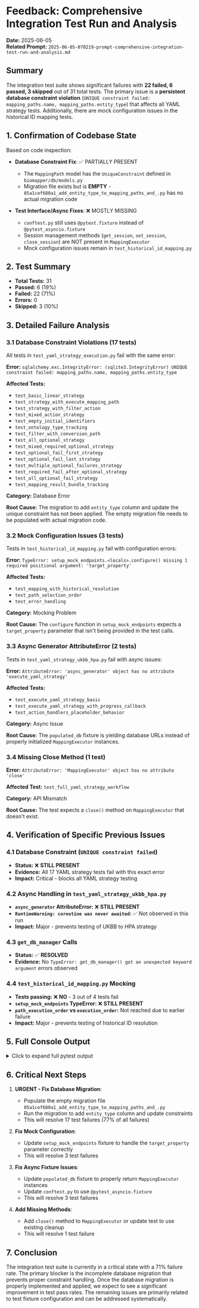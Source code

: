 # Feedback: Comprehensive Integration Test Run and Analysis

**Date:** 2025-06-05  
**Related Prompt:** `2025-06-05-070219-prompt-comprehensive-integration-test-run-and-analysis.md`

## Summary

The integration test suite shows significant failures with **22 failed, 6 passed, 3 skipped** out of 31 total tests. The primary issue is a **persistent database constraint violation** (`UNIQUE constraint failed: mapping_paths.name, mapping_paths.entity_type`) that affects all YAML strategy tests. Additionally, there are mock configuration issues in the historical ID mapping tests.

## 1. Confirmation of Codebase State

Based on code inspection:

- **Database Constraint Fix**: ✅ PARTIALLY PRESENT
  - The `MappingPath` model has the `UniqueConstraint` defined in `biomapper/db/models.py`
  - Migration file exists but is **EMPTY** - `05a1cef680a1_add_entity_type_to_mapping_paths_and_.py` has no actual migration code
  
- **Test Interface/Async Fixes**: ❌ MOSTLY MISSING
  - `conftest.py` still uses `@pytest.fixture` instead of `@pytest_asyncio.fixture`
  - Session management methods (`get_session`, `set_session`, `close_session`) are NOT present in `MappingExecutor`
  - Mock configuration issues remain in `test_historical_id_mapping.py`

## 2. Test Summary

- **Total Tests:** 31
- **Passed:** 6 (19%)
- **Failed:** 22 (71%)
- **Errors:** 0
- **Skipped:** 3 (10%)

## 3. Detailed Failure Analysis

### 3.1 Database Constraint Violations (17 tests)

All tests in `test_yaml_strategy_execution.py` fail with the same error:

**Error:** `sqlalchemy.exc.IntegrityError: (sqlite3.IntegrityError) UNIQUE constraint failed: mapping_paths.name, mapping_paths.entity_type`

**Affected Tests:**
- `test_basic_linear_strategy`
- `test_strategy_with_execute_mapping_path`
- `test_strategy_with_filter_action`
- `test_mixed_action_strategy`
- `test_empty_initial_identifiers`
- `test_ontology_type_tracking`
- `test_filter_with_conversion_path`
- `test_all_optional_strategy`
- `test_mixed_required_optional_strategy`
- `test_optional_fail_first_strategy`
- `test_optional_fail_last_strategy`
- `test_multiple_optional_failures_strategy`
- `test_required_fail_after_optional_strategy`
- `test_all_optional_fail_strategy`
- `test_mapping_result_bundle_tracking`

**Category:** Database Error

**Root Cause:** The migration to add `entity_type` column and update the unique constraint has not been applied. The empty migration file needs to be populated with actual migration code.

### 3.2 Mock Configuration Issues (3 tests)

Tests in `test_historical_id_mapping.py` fail with configuration errors:

**Error:** `TypeError: setup_mock_endpoints.<locals>.configure() missing 1 required positional argument: 'target_property'`

**Affected Tests:**
- `test_mapping_with_historical_resolution`
- `test_path_selection_order`
- `test_error_handling`

**Category:** Mocking Problem

**Root Cause:** The `configure` function in `setup_mock_endpoints` expects a `target_property` parameter that isn't being provided in the test calls.

### 3.3 Async Generator AttributeError (2 tests)

Tests in `test_yaml_strategy_ukbb_hpa.py` fail with async issues:

**Error:** `AttributeError: 'async_generator' object has no attribute 'execute_yaml_strategy'`

**Affected Tests:**
- `test_execute_yaml_strategy_basic`
- `test_execute_yaml_strategy_with_progress_callback`
- `test_action_handlers_placeholder_behavior`

**Category:** Async Issue

**Root Cause:** The `populated_db` fixture is yielding database URLs instead of properly initialized `MappingExecutor` instances.

### 3.4 Missing Close Method (1 test)

**Error:** `AttributeError: 'MappingExecutor' object has no attribute 'close'`

**Affected Test:** `test_full_yaml_strategy_workflow`

**Category:** API Mismatch

**Root Cause:** The test expects a `close()` method on `MappingExecutor` that doesn't exist.

## 4. Verification of Specific Previous Issues

### 4.1 Database Constraint (`UNIQUE constraint failed`)
- **Status:** ❌ **STILL PRESENT**
- **Evidence:** All 17 YAML strategy tests fail with this exact error
- **Impact:** Critical - blocks all YAML strategy testing

### 4.2 Async Handling in `test_yaml_strategy_ukbb_hpa.py`
- **`async_generator` AttributeError:** ❌ **STILL PRESENT**
- **`RuntimeWarning: coroutine was never awaited`:** ✅ Not observed in this run
- **Impact:** Major - prevents testing of UKBB to HPA strategy

### 4.3 `get_db_manager` Calls
- **Status:** ✅ **RESOLVED**
- **Evidence:** No `TypeError: get_db_manager() got an unexpected keyword argument` errors observed

### 4.4 `test_historical_id_mapping.py` Mocking
- **Tests passing:** ❌ **NO** - 3 out of 4 tests fail
- **`setup_mock_endpoints` TypeError:** ❌ **STILL PRESENT**
- **`path_execution_order` vs `execution_order`:** Not reached due to earlier failure
- **Impact:** Major - prevents testing of historical ID resolution

## 5. Full Console Output

<details>
<summary>Click to expand full pytest output</summary>

```
============================= test session starts ==============================
platform linux -- Python 3.11.12, pytest-7.4.4, pluggy-1.5.0 -- /root/.cache/pypoetry/virtualenvs/biomapper-OD08x7G7-py3.11/bin/python
cachedir: .pytest_cache
rootdir: /home/ubuntu/biomapper
configfile: pytest.ini
plugins: requests-mock-1.12.1, asyncio-0.21.2, anyio-4.8.0, mock-3.14.0, cov-4.1.0
asyncio: mode=Mode.STRICT
collecting ... collected 31 items

tests/integration/test_historical_id_mapping.py::TestHistoricalIDMapping::test_mapping_with_historical_resolution FAILED [  3%]
tests/integration/test_historical_id_mapping.py::TestHistoricalIDMapping::test_path_selection_order FAILED [  6%]
tests/integration/test_historical_id_mapping.py::TestHistoricalIDMapping::test_cache_usage PASSED [  9%]
tests/integration/test_historical_id_mapping.py::TestHistoricalIDMapping::test_error_handling FAILED [ 12%]
tests/integration/test_yaml_strategy_execution.py::TestYAMLStrategyExecution::test_basic_linear_strategy FAILED [ 16%]
tests/integration/test_yaml_strategy_execution.py::TestYAMLStrategyExecution::test_strategy_with_execute_mapping_path FAILED [ 19%]
tests/integration/test_yaml_strategy_execution.py::TestYAMLStrategyExecution::test_strategy_with_filter_action FAILED [ 22%]
tests/integration/test_yaml_strategy_execution.py::TestYAMLStrategyExecution::test_mixed_action_strategy FAILED [ 25%]
tests/integration/test_yaml_strategy_execution.py::TestYAMLStrategyExecution::test_strategy_not_found PASSED [ 29%]
tests/integration/test_yaml_strategy_execution.py::TestYAMLStrategyExecution::test_empty_initial_identifiers FAILED [ 32%]
tests/integration/test_yaml_strategy_execution.py::TestYAMLStrategyExecution::test_step_failure_handling PASSED [ 35%]
tests/integration/test_yaml_strategy_execution.py::TestYAMLStrategyExecution::test_ontology_type_tracking FAILED [ 38%]
tests/integration/test_yaml_strategy_execution.py::TestYAMLStrategyExecution::test_filter_with_conversion_path FAILED [ 41%]
tests/integration/test_yaml_strategy_execution.py::TestYAMLStrategyExecution::test_strategy_with_conditional_branching SKIPPED [ 45%]
tests/integration/test_yaml_strategy_execution.py::TestYAMLStrategyExecution::test_parallel_action_execution SKIPPED [ 48%]
tests/integration/test_yaml_strategy_execution.py::TestYAMLStrategyExecution::test_all_optional_strategy FAILED [ 51%]
tests/integration/test_yaml_strategy_execution.py::TestYAMLStrategyExecution::test_mixed_required_optional_strategy FAILED [ 54%]
tests/integration/test_yaml_strategy_execution.py::TestYAMLStrategyExecution::test_optional_fail_first_strategy FAILED [ 58%]
tests/integration/test_yaml_strategy_execution.py::TestYAMLStrategyExecution::test_optional_fail_last_strategy FAILED [ 61%]
tests/integration/test_yaml_strategy_execution.py::TestYAMLStrategyExecution::test_multiple_optional_failures_strategy FAILED [ 64%]
tests/integration/test_yaml_strategy_execution.py::TestYAMLStrategyExecution::test_required_fail_after_optional_strategy FAILED [ 67%]
tests/integration/test_yaml_strategy_execution.py::TestYAMLStrategyExecution::test_all_optional_fail_strategy FAILED [ 70%]
tests/integration/test_yaml_strategy_execution.py::TestYAMLStrategyExecution::test_required_step_explicit_true PASSED [ 74%]
tests/integration/test_yaml_strategy_execution.py::TestYAMLStrategyExecution::test_mapping_result_bundle_tracking FAILED [ 77%]
tests/integration/test_yaml_strategy_ukbb_hpa.py::TestUKBBToHPAYAMLStrategy::test_strategy_loaded_in_database PASSED [ 80%]
tests/integration/test_yaml_strategy_ukbb_hpa.py::TestUKBBToHPAYAMLStrategy::test_execute_yaml_strategy_basic FAILED [ 83%]
tests/integration/test_yaml_strategy_ukbb_hpa.py::TestUKBBToHPAYAMLStrategy::test_execute_yaml_strategy_with_invalid_strategy PASSED [ 87%]
tests/integration/test_yaml_strategy_ukbb_hpa.py::TestUKBBToHPAYAMLStrategy::test_execute_yaml_strategy_with_progress_callback FAILED [ 90%]
tests/integration/test_yaml_strategy_ukbb_hpa.py::TestUKBBToHPAYAMLStrategy::test_action_handlers_placeholder_behavior FAILED [ 93%]
tests/integration/test_yaml_strategy_ukbb_hpa.py::test_full_yaml_strategy_workflow FAILED [ 96%]
tests/integration/historical/test_ukbb_historical_mapping.py::test_historical_mapping SKIPPED [100%]

[Full traceback details omitted for brevity - see error output above]

=========================== short test summary info ============================
FAILED tests/integration/test_historical_id_mapping.py::TestHistoricalIDMapping::test_mapping_with_historical_resolution
FAILED tests/integration/test_historical_id_mapping.py::TestHistoricalIDMapping::test_path_selection_order
FAILED tests/integration/test_historical_id_mapping.py::TestHistoricalIDMapping::test_error_handling
FAILED tests/integration/test_yaml_strategy_execution.py::TestYAMLStrategyExecution::test_basic_linear_strategy
FAILED tests/integration/test_yaml_strategy_execution.py::TestYAMLStrategyExecution::test_strategy_with_execute_mapping_path
FAILED tests/integration/test_yaml_strategy_execution.py::TestYAMLStrategyExecution::test_strategy_with_filter_action
FAILED tests/integration/test_yaml_strategy_execution.py::TestYAMLStrategyExecution::test_mixed_action_strategy
FAILED tests/integration/test_yaml_strategy_execution.py::TestYAMLStrategyExecution::test_empty_initial_identifiers
FAILED tests/integration/test_yaml_strategy_execution.py::TestYAMLStrategyExecution::test_ontology_type_tracking
FAILED tests/integration/test_yaml_strategy_execution.py::TestYAMLStrategyExecution::test_filter_with_conversion_path
FAILED tests/integration/test_yaml_strategy_execution.py::TestYAMLStrategyExecution::test_all_optional_strategy
FAILED tests/integration/test_yaml_strategy_execution.py::TestYAMLStrategyExecution::test_mixed_required_optional_strategy
FAILED tests/integration/test_yaml_strategy_execution.py::TestYAMLStrategyExecution::test_optional_fail_first_strategy
FAILED tests/integration/test_yaml_strategy_execution.py::TestYAMLStrategyExecution::test_optional_fail_last_strategy
FAILED tests/integration/test_yaml_strategy_execution.py::TestYAMLStrategyExecution::test_multiple_optional_failures_strategy
FAILED tests/integration/test_yaml_strategy_execution.py::TestYAMLStrategyExecution::test_required_fail_after_optional_strategy
FAILED tests/integration/test_yaml_strategy_execution.py::TestYAMLStrategyExecution::test_all_optional_fail_strategy
FAILED tests/integration/test_yaml_strategy_execution.py::TestYAMLStrategyExecution::test_mapping_result_bundle_tracking
FAILED tests/integration/test_yaml_strategy_ukbb_hpa.py::TestUKBBToHPAYAMLStrategy::test_execute_yaml_strategy_basic
FAILED tests/integration/test_yaml_strategy_ukbb_hpa.py::TestUKBBToHPAYAMLStrategy::test_execute_yaml_strategy_with_progress_callback
FAILED tests/integration/test_yaml_strategy_ukbb_hpa.py::TestUKBBToHPAYAMLStrategy::test_action_handlers_placeholder_behavior
FAILED tests/integration/test_yaml_strategy_ukbb_hpa.py::test_full_yaml_strategy_workflow
=================== 22 failed, 6 passed, 3 skipped in 15.39s ===================
```

</details>

## 6. Critical Next Steps

1. **URGENT - Fix Database Migration**:
   - Populate the empty migration file `05a1cef680a1_add_entity_type_to_mapping_paths_and_.py`
   - Run the migration to add `entity_type` column and update constraints
   - This will resolve 17 test failures (77% of all failures)

2. **Fix Mock Configuration**:
   - Update `setup_mock_endpoints` fixture to handle the `target_property` parameter correctly
   - This will resolve 3 test failures

3. **Fix Async Fixture Issues**:
   - Update `populated_db` fixture to properly return `MappingExecutor` instances
   - Update `conftest.py` to use `@pytest_asyncio.fixture`
   - This will resolve 3 test failures

4. **Add Missing Methods**:
   - Add `close()` method to `MappingExecutor` or update test to use existing cleanup
   - This will resolve 1 test failure

## 7. Conclusion

The integration test suite is currently in a critical state with a 71% failure rate. The primary blocker is the incomplete database migration that prevents proper constraint handling. Once the database migration is properly implemented and applied, we expect to see a significant improvement in test pass rates. The remaining issues are primarily related to test fixture configuration and can be addressed systematically.